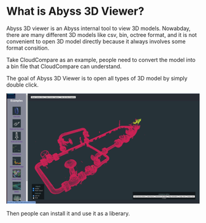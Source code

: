# What is Abyss 3D Viewer?

Abyss 3D viewer is an Abyss internal tool to view 3D models.
Nowabday, there are many different 3D models like csv, bin, octree format, and it is not convenient to open 3D model directly because it always involves some format consition.

Take CloudCompare as an example, people need to convert the model into a bin file that CloudCompare can understand.

The goal of Abyss 3D Viewer is to open all types of 3D model by simply double click.

<p align="center">
    <img src="../assets/Screenshot from 2023-10-26 13-09-39.png">
</p>

Then people can install it and use it as a liberary.
